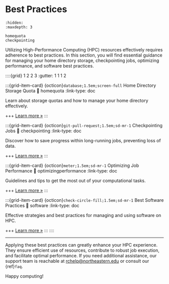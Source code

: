 # Best Practices

```{toctree}
:hidden:
:maxdepth: 3

homequota
checkpointing
```

Utilizing High-Performance Computing (HPC) resources effectively requires adherence to best practices. In this section, you will find essential guidance for managing your home directory storage, checkpointing jobs, optimizing performance, and software best practices.

::::{grid} 1 2 2 3
:gutter: 1 1 1 2

:::{grid-item-card} {octicon}`database;1.5em;screen-full` Home Directory Storage Quota
:link: homequota
:link-type: doc

Learn about storage quotas and how to manage your home directory effectively.

+++
[Learn more »](homequota)
:::

:::{grid-item-card} {octicon}`git-pull-request;1.5em;sd-mr-1` Checkpointing Jobs
:link: checkpointing
:link-type: doc

Discover how to save progress within long-running jobs, preventing loss of data.

+++
[Learn more »](checkpointing)
:::

:::{grid-item-card} {octicon}`meter;1.5em;sd-mr-1` Optimizing Job Performance
:link: optimizingperformance
:link-type: doc

Guidelines and tips to get the most out of your computational tasks.

+++
[Learn more »](optimizingperformance)
:::

:::{grid-item-card} {octicon}`check-circle-fill;1.5em;sd-mr-1` Best Software Practices
:link: software
:link-type: doc

Effective strategies and best practices for managing and using software on HPC.

+++
[Learn more »](software)
:::
::::

---

Applying these best practices can greatly enhance your HPC experience. They ensure efficient use of resources, contribute to robust job execution, and facilitate optimal performance. If you need additional assistance, our support team is reachable at <rchelp@northeastern.edu> or consult our {ref}`faq`.

Happy computing!
